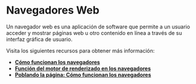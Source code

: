 # Navegadores Web

Un navegador web es una aplicación de software que permite a un usuario acceder y mostrar páginas web u otro contenido en línea a través de su interfaz gráfica de usuario.

Visita los siguientes recursos para obtener más información:

- **[Cómo funcionan los navegadores](https://www.html5rocks.com/en/tutorials/internals/howbrowserswork/)**
- **[Función del motor de renderizado en los navegadores](https://www.browserstack.com/guide/browser-rendering-engine)**
- **[Poblando la página: Cómo funcionan los navegadores](https://developer.mozilla.org/en-US/docs/Web/Performance/How_browsers_work)**
